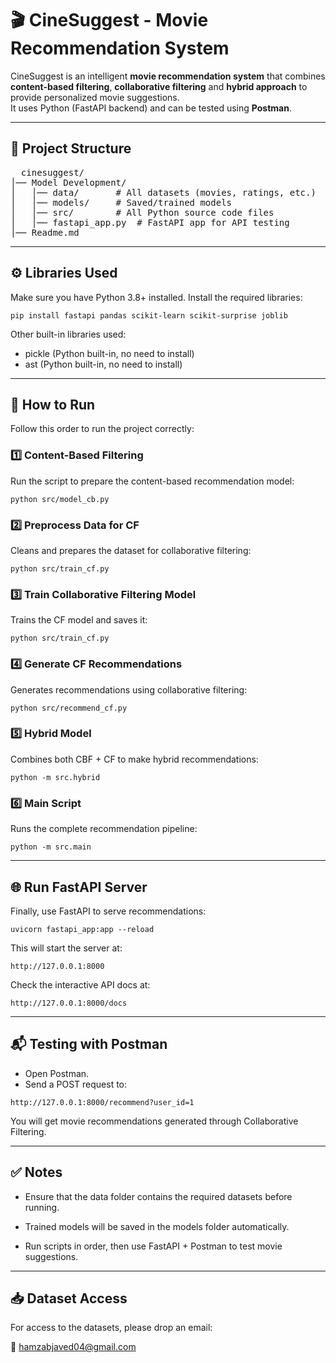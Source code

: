 # 🎬 CineSuggest - Movie Recommendation System

CineSuggest is an intelligent **movie recommendation system** that combines **content-based filtering**, **collaborative filtering** and **hybrid approach** to provide personalized movie suggestions.  
It uses Python (FastAPI backend) and can be tested using **Postman**.

---

## 📂 Project Structure

<pre>
  cinesuggest/
│── Model Development/
│   │── data/       # All datasets (movies, ratings, etc.)
│   │── models/     # Saved/trained models
│   │── src/        # All Python source code files
│   │── fastapi_app.py  # FastAPI app for API testing
│── Readme.md
</pre>

---

## ⚙️ Libraries Used
Make sure you have Python 3.8+ installed. Install the required libraries:
```
pip install fastapi pandas scikit-learn scikit-surprise joblib
```
Other built-in libraries used:

- pickle (Python built-in, no need to install)
- ast (Python built-in, no need to install)

---

## 🚀 How to Run

Follow this order to run the project correctly:

### 1️⃣ Content-Based Filtering

Run the script to prepare the content-based recommendation model:
```
python src/model_cb.py
```

### 2️⃣ Preprocess Data for CF

Cleans and prepares the dataset for collaborative filtering:
```
python src/train_cf.py
```

### 3️⃣ Train Collaborative Filtering Model

Trains the CF model and saves it:
```
python src/train_cf.py
```

### 4️⃣ Generate CF Recommendations

Generates recommendations using collaborative filtering:
```
python src/recommend_cf.py
```

### 5️⃣ Hybrid Model

Combines both CBF + CF to make hybrid recommendations:
```
python -m src.hybrid
```

### 6️⃣ Main Script

Runs the complete recommendation pipeline:
```
python -m src.main  
```

---

## 🌐 Run FastAPI Server

Finally, use FastAPI to serve recommendations:
```
uvicorn fastapi_app:app --reload
```
This will start the server at:
```
http://127.0.0.1:8000
```
Check the interactive API docs at:
```
http://127.0.0.1:8000/docs
```

---

## 📬 Testing with Postman

- Open Postman.
- Send a POST request to:
```
http://127.0.0.1:8000/recommend?user_id=1
```
You will get movie recommendations generated through Collaborative Filtering.

---

## ✅ Notes

- Ensure that the data folder contains the required datasets before running.

- Trained models will be saved in the models folder automatically.

- Run scripts in order, then use FastAPI + Postman to test movie suggestions.

---

## 📥 Dataset Access

For access to the datasets, please drop an email:

📧 [hamzabjaved04@gmail.com](mailto:hamzabjaved04@gmail.com)

